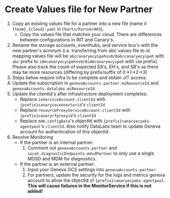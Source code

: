 # Create Values file for New Partner

1. Copy an existing values file for a partner into a new file (name it `{team}_{cloud}.yaml` in `Charts/PartnerAKS`).
    - Copy the values file that matches your cloud. There are differences between configurations in INT and Canary's.
2. Rename the storage accounts, eventhubs, and service bus's with the new partner's acronym (i.e. transferring from abc values file to id mapping values file will be `abccanaryecyipehns0/0abccanaryecyipeh` with `abc` prefix to `idmcanaryecyipehns0/0idmcanaryecyipeh` with `idm` prefix). Please also track the count of expected SA's, EH's, and SB's as there may be more resources (differing by prefix/suffix of 0->1->2->3)
3. Steps below require infra to be complete and obtain JiT access.
4. Update the subscription in `genevaAccounts.partner.miResourceId` and `genevaAccounts.datalabs.miResourceId`.
5. Update the clientId's after infrastructure deployment completes: 
    - Replace `ioServiceAccount.clientId` with `{prefix}canaryioconnectorid`'s `clientId`
    - Replace `resourceProxyServiceAccount.clientId` with `{prefix}canaryrfproxyid`'s `clientId`
    - Replace `mdm.configData`'s objectId with `{prefix}canaryecyaks-agentpool`'s `clientId`. Also notify DataLabs team to update Geneva account for authentication of this objectId.
6. Resolve Monitoring
    - If the partner is an internal partner:
        1. Comment out `genevaAccounts.partner` and `socat.diagnosticEndpoints.mdsdPartner` to only use a single MDSD and MDM for diagnostics.
    - If the partner is an external partner:
        1. Input your Geneva GCS settings into `genevaAccounts.partner`.
        2. For partners, update the security for the logs and metrics geneva account to allow the objectId of `{prefix}canaryecyaks-agentpool`. **This will cause failures in the MonitorService if this is not added!**
